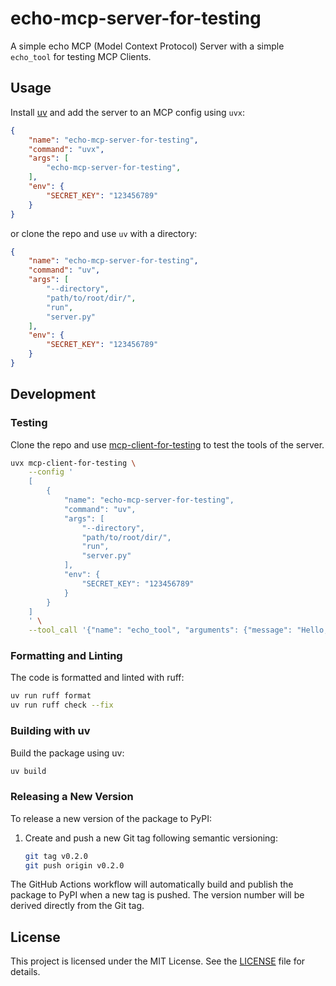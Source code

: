 # echo-mcp-server-for-testing

A simple echo MCP (Model Context Protocol) Server with a simple `echo_tool` for testing MCP Clients.

## Usage

Install [uv](https://docs.astral.sh/uv/) and add the server to an MCP config using `uvx`:

```json
{
    "name": "echo-mcp-server-for-testing",
    "command": "uvx",
    "args": [
        "echo-mcp-server-for-testing",
    ],
    "env": {
        "SECRET_KEY": "123456789"
    }
}
```

or clone the repo and use `uv` with a directory:

```json
{
    "name": "echo-mcp-server-for-testing",
    "command": "uv",
    "args": [
        "--directory", 
        "path/to/root/dir/", 
        "run", 
        "server.py"
    ],
    "env": {
        "SECRET_KEY": "123456789"
    }
}
```

## Development

### Testing

Clone the repo and use [mcp-client-for-testing](https://github.com/piebro/mcp-client-for-testing) to test the tools of the server.

```bash
uvx mcp-client-for-testing \
    --config '
    [
        {
            "name": "echo-mcp-server-for-testing",
            "command": "uv",
            "args": [
                "--directory", 
                "path/to/root/dir/", 
                "run", 
                "server.py"
            ],
            "env": {
                "SECRET_KEY": "123456789"
            }
        }
    ]
    ' \
    --tool_call '{"name": "echo_tool", "arguments": {"message": "Hello, world!"}}'
```

### Formatting and Linting

The code is formatted and linted with ruff:

```bash
uv run ruff format
uv run ruff check --fix
```

### Building with uv

Build the package using uv:

```bash
uv build
```

### Releasing a New Version

To release a new version of the package to PyPI:

1. Create and push a new Git tag following semantic versioning:
   ```bash
   git tag v0.2.0
   git push origin v0.2.0
   ```

The GitHub Actions workflow will automatically build and publish the package to PyPI when a new tag is pushed. The version number will be derived directly from the Git tag.

## License

This project is licensed under the MIT License. See the [LICENSE](LICENSE) file for details.